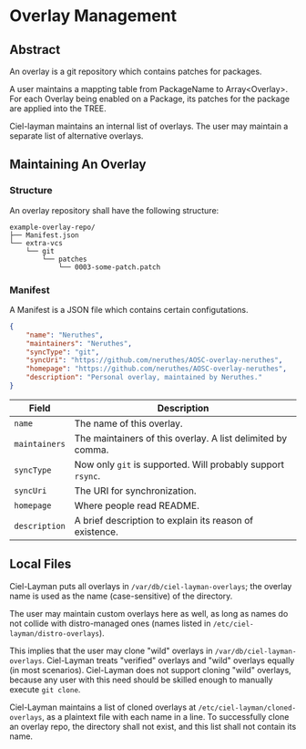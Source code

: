# Overlay Management

## Abstract

An overlay is a git repository which contains patches for packages.

A user maintains a mappting table from PackageName to Array\<Overlay>. For each Overlay being enabled on a Package, its patches for the package are applied into the TREE.

Ciel-layman maintains an internal list of overlays. The user may maintain a separate list of alternative overlays.





## Maintaining An Overlay

### Structure

An overlay repository shall have the following structure:

```
example-overlay-repo/
├── Manifest.json
└── extra-vcs
    └── git
        └── patches
            └── 0003-some-patch.patch
```

### Manifest

A Manifest is a JSON file which contains certain configutations.

```json
{
    "name": "Neruthes",
    "maintainers": "Neruthes",
    "syncType": "git",
    "syncUri": "https://github.com/neruthes/AOSC-overlay-neruthes",
    "homepage": "https://github.com/neruthes/AOSC-overlay-neruthes",
    "description": "Personal overlay, maintained by Neruthes."
}
```

| Field         | Description                                                      |
| ------------- | ---------------------------------------------------------------- |
| `name`        | The name of this overlay.                                        |
| `maintainers` | The maintainers of this overlay. A list delimited by comma. |
| `syncType`    | Now only `git` is supported. Will probably support `rsync`.      |
| `syncUri`     | The URI for synchronization.                                     |
| `homepage`    | Where people read README.                                        |
| `description` | A brief description to explain its reason of existence.          |





## Local Files

Ciel-Layman puts all overlays in `/var/db/ciel-layman-overlays`; the overlay name is used as the name (case-sensitive) of the directory.

The user may maintain custom overlays here as well, as long as names do not collide with
distro-managed ones (names listed in `/etc/ciel-layman/distro-overlays`).

This implies that the user may clone "wild" overlays in `/var/db/ciel-layman-overlays`.
Ciel-Layman treats "verified" overlays and "wild" overlays equally (in most scenarios).
Ciel-Layman does not support cloning "wild" overlays, because any user with this need should be skilled enough to manually execute `git clone`.

Ciel-Layman maintains a list of cloned overlays at `/etc/ciel-layman/cloned-overlays`, as a plaintext file with each name in a line.
To successfully clone an overlay repo, the directory shall not exist, and this list shall not contain its name.

